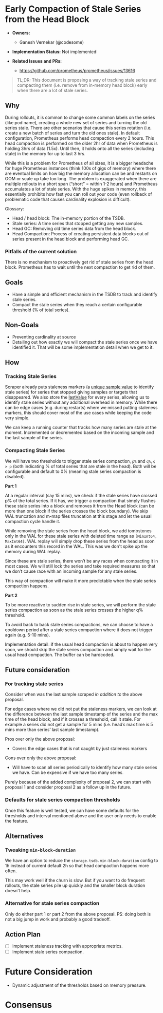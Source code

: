 # Early Compaction of Stale Series from the Head Block

* **Owners:**
    * Ganesh Vernekar (@codesome)

* **Implementation Status:** Not implemented

* **Related Issues and PRs:**
    * https://github.com/prometheus/prometheus/issues/13616 

> TL;DR: This document is proposing a way of tracking stale series and compacting them (i.e. remove from in-memory head block) early when there are a lot of stale series.

## Why

During rollouts, it is common to change some common labels on the series (like pod name), creating a whole new set of series and turning the old series stale. There are other scenarios that cause this series rotation (i.e. create a new batch of series and turn the old ones stale). In default configuration, Prometheus performs head compaction every 2 hours. This head compaction is performed on the older 2hr of data when Prometheus is holding 3hrs of data (1.5x). Until then, it holds onto all the series (including stale) in the memory for up to last 3 hrs.

While this is a problem for Prometheus of all sizes, it is a bigger headache for huge Prometheus instances (think 100s of gigs of memory) where there are eventual limits on how big the memory allocation can be and restarts on OOM or scale up take too long. The problem is exaggerated when there are multiple rollouts in a short span (“short” \= within 1-2 hours) and Prometheus accumulates a lot of stale series. With the huge spikes in memory, this essentially prohibits how fast you can roll out your code (even rollback of problematic code that causes cardinality explosion is difficult).

Glossary:
- Head / head block: The in-memory portion of the TSDB.
- Stale series: A time series that stopped getting any new samples.
- Head GC: Removing old time series data from the head block.
- Head Compaction: Process of creating persistent data blocks out of series present in the head block and performing head GC.

### Pitfalls of the current solution

There is no mechanism to proactively get rid of stale series from the head block. Prometheus has to wait until the next compaction to get rid of them.

## Goals

* Have a simple and efficient  mechanism in the TSDB to track and identify stale series.
* Compact the stale series when they reach a certain configurable threshold (% of total series).

## Non-Goals

* Preventing cardinality at source
* Detailing out how exactly we will compact the stale series once we have identified it. That will be some implementation detail when we get to it.

## How

### Tracking Stale Series

Scraper already puts staleness markers (a [unique sample value](https://github.com/prometheus/prometheus/blob/c3276ea40c2241b85ee35da30048bb6fc4b6d63b/model/value/value.go#L28) to identify stale series) for series that stopped giving samples or targets that disappeared. We also store the [lastValue](https://github.com/prometheus/prometheus/blob/c3276ea40c2241b85ee35da30048bb6fc4b6d63b/tsdb/head.go#L2177) for every series, allowing us to identify stale series without any additional overhead in memory. While there can be edge cases (e.g. during restarts) where we missed putting staleness markers, this should cover most of the use cases while keeping the code very simple.

We can keep a running counter that tracks how many series are stale at the moment. Incremented or decremented based on the incoming sample and the last sample of the series.

### Compacting Stale Series

We will have two thresholds to trigger stale series compaction, `p%` and `q%`, `q > p` (both indicating % of total series that are stale in the head). Both will be configurable and default to 0% (meaning stale series compaction is disabled).

**Part 1**

At a regular interval (say 15 mins), we check if the stale series have crossed p% of the total series. If it has, we trigger a compaction that simply flushes these stale series into a block and removes it from the Head block (can be more than one block if the series crosses the block boundary). We skip WAL truncation and m-map files truncation at this stage and let the usual compaction cycle handle it.

While removing the stale series from the head block, we add tombstones only in the WAL for these stale series with deleted time range as `[MinInt64, MaxInt64]`. WAL replay will simply drop these series from the head as soon as it encounters this record in the WAL. This was we don't spike up the memory during WAL replay.

Since these are stale series, there won’t be any races when compacting it in most cases. We will still lock the series and take required measures so that we don’t cause race with an incoming sample for any stale series.

This way of compaction will make it more predictable when the stale series compaction happens.

**Part 2**

To be more reactive to sudden rise in stale series, we will perform the stale series compaction as soon as the stale series crosses the higher q% threshold.

To avoid back to back stale series compactions, we can choose to have a cooldown period after a stale series compaction where it does not trigger again (e.g. 5-10 mins).

Implementation detail: if the usual head compaction is about to happen very soon, we should skip the stale series compaction and simply wait for the usual head compaction. The buffer can be hardcoded.

## Future consideration 

### For tracking stale series

Consider when was the last sample scraped *in addition to* the above proposal.

For edge cases where we did not put the staleness markers, we can look at the difference between the last sample timestamp of the series and the max time of the head block, and if it crosses a threshold, call it stale. For example a series did not get a sample for 5 mins (i.e. head’s max time is 5 mins more than series’ last sample timestamp).

Pros over only the above proposal:
* Covers the edge cases that is not caught by just staleness markers

Cons over only the above proposal:
* Will have to scan all series periodically to identify how many stale series we have. Can be expensive if we have too many series.

Purely because of the added complexity of proposal 2, we can start with proposal 1 and consider proposal 2 as a follow up in the future.

### Defaults for stale series compaction thresholds

Once this feature is well tested, we can have some defaults for the thresholds and interval mentioned above and the user only needs to enable the feature.

## Alternatives

### Tweaking `min-block-duration`

We have an option to reduce the `storage.tsdb.min-block-duration` config to 1h instead of current default 2h so that head compaction happens more often.

This may work well if the churn is slow. But if you want to do frequent rollouts, the stale series pile up quickly and the smaller block duration doesn't help.   

### Alternative for stale series compaction

Only do either part 1 or part 2 from the above proposal. PS: doing both is not a big jump in work and probably a good tradeoff.

## Action Plan

- [ ] Implement staleness tracking with appropriate metrics.
- [ ] Implement stale series compaction.

# Future Consideration

* Dynamic adjustment of the thresholds based on memory pressure.

# Consensus

